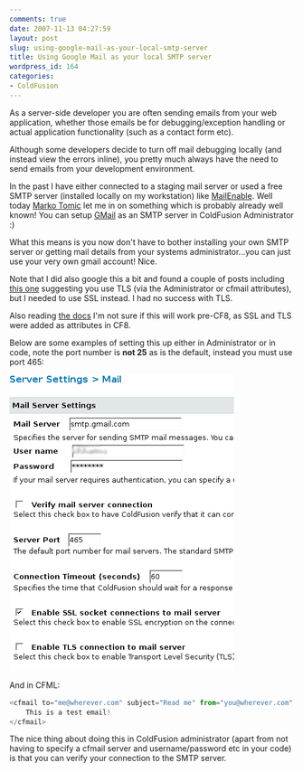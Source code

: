 ```yaml
---
comments: true
date: 2007-11-13 04:27:59
layout: post
slug: using-google-mail-as-your-local-smtp-server
title: Using Google Mail as your local SMTP server
wordpress_id: 164
categories:
- ColdFusion
---
```


As a server-side developer you are often sending emails from your web application, whether those emails be for debugging/exception handling or actual application functionality (such as a contact form etc).

Although some developers decide to turn off mail debugging locally (and instead view the errors inline), you pretty much always have the need to send emails from your development environment.

In the past I have either connected to a staging mail server or used a free SMTP server (installed locally on my workstation) like [MailEnable](http://www.mailenable.com/). Well today [Marko Tomic](http://www.lynchconsulting.com.au/blog/) let me in on something which is probably already well known! You can setup [GMail](http://www.gmail.com/) as an SMTP server in ColdFusion Administrator :)

What this means is you now don't have to bother installing your own SMTP server or getting mail details from your systems administrator...you can just use your very own gmail account! Nice.

Note that I did also google this a bit and found a couple of posts including [this one](http://groups.google.com/group/mach-ii-for-coldfusion/browse_thread/thread/608cdead2943930d) suggesting you use TLS (via the Administrator or cfmail attributes), but I needed to use SSL instead. I had no success with TLS.

Also reading [the docs](http://livedocs.adobe.com/coldfusion/8/htmldocs/help.html?content=Tags_m-o_01.html) I'm not sure if this will work pre-CF8, as SSL and TLS were added as attributes in CF8.

Below are some examples of setting this up either in Administrator or in code, note the port number is **not 25** as is the default, instead you must use port 465:

![ColdFusion Administrator - mail](/images/uploads/2007/11/mail.png)

And in CFML:

``` javascript
<cfmail to="me@wherever.com" subject="Read me" from="you@wherever.com" server="smtp.gmail.com" useSSL="true" username="gmailUsername" password="gmailPassword" port="465">
	This is a test email!
</cfmail>
```

The nice thing about doing this in ColdFusion administrator (apart from not having to specify a cfmail server and username/password etc in your code) is that you can verify your connection to the SMTP server.

